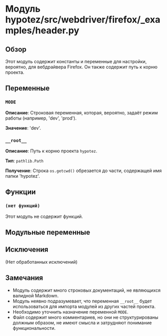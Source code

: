 # Модуль hypotez/src/webdriver/firefox/_examples/header.py

## Обзор

Этот модуль содержит константы и переменные для настройки, вероятно, для вебдрайвера Firefox.  Он также содержит путь к корню проекта.

## Переменные

### `MODE`

**Описание**:  Строковая переменная, которая, вероятно, задаёт режим работы (например, 'dev', 'prod').

**Значение**:  'dev'.

### `__root__`

**Описание**: Путь к корню проекта `hypotez`.

**Тип**: `pathlib.Path`

**Получение**: Строка `os.getcwd()` обрезается до части, содержащей имя папки 'hypotez'.


## Функции

### `(нет функций)`

Этот модуль не содержит функций.


## Модульные переменные


## Исключения

(Нет обработанных исключений)


## Замечания

- Модуль содержит много строковых документаций, не являющихся валидной Markdown.
- Модуль неявно подразумевает, что переменная `__root__` будет использоваться для импорта модулей из других частей проекта.
- Необходимо уточнить назначение переменной `MODE`.
- Файл содержит много комментариев, но они не структурированы должным образом, не имеют смысла и затрудняют понимание функциональности.
